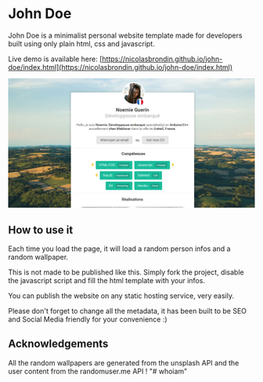 # John Doe
John Doe is a minimalist personal website template made for developers built using only plain html, css and javascript.

Live demo is available here: [https://nicolasbrondin.github.io/john-doe/index.html](https://nicolasbrondin.github.io/john-doe/index.html)

![Project cover](src/img/open-graph.jpg)

## How to use it

Each time you load the page, it will load a random person infos and a random wallpaper. 

This is not made to be published like this. Simply fork the project, disable the javascript script and fill the html template with your infos.

You can publish the website on any static hosting service, very easily.

Please don't forget to change all the metadata, it has been built to be SEO and Social Media friendly for your convenience :)

## Acknowledgements
All the random wallpapers are generated from the unsplash API and the user content from the randomuser.me API !
"# whoiam" 
